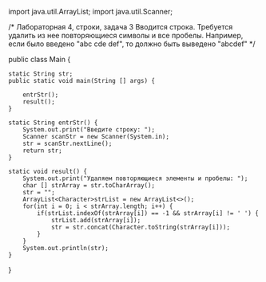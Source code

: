 
import java.util.ArrayList;
import java.util.Scanner;

/*
Лабораторная 4, строки, задача 3
Вводится строка. Требуется удалить из нее повторяющиеся символы и все пробелы. 
Например, если было введено "abc cde def", то должно быть выведено "abcdef"
 */

public class Main {	

	static String str;
	public static void main(String [] args) {
		
		entrStr();
		result();
	}
	
	static String entrStr() {
		System.out.print("Введите строку: ");
		Scanner scanStr = new Scanner(System.in);
		str = scanStr.nextLine();
		return str;
	}
	
	static void result() {
		System.out.print("Удаляем повторяющиеся элементы и пробелы: ");
		char [] strArray = str.toCharArray();
		str = "";
		ArrayList<Character>strList = new ArrayList<>();
		for(int i = 0; i < strArray.length; i++) {
			if(strList.indexOf(strArray[i]) == -1 && strArray[i] != ' ') {
				strList.add(strArray[i]);
				str = str.concat(Character.toString(strArray[i]));
			}
		}
		System.out.println(str);
	}
}
